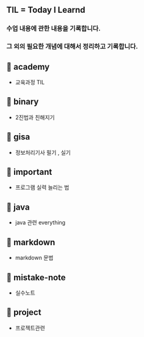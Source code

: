 ## TIL = Today I Learnd

### 수업 내용에 관한 내용을 기록합니다.

### 그 외의 필요한 개념에 대해서 정리하고 기록합니다.

## 📁 academy

- 교육과정 TIL

## 📁 binary

- 2진법과 친해지기

## 📁 gisa

- 정보처리기사 필기 , 실기

## 📁 important

- 프로그램 실력 늘리는 법

## 📁 java

- java 관련 everything

## 📁 markdown

- markdown 문법

## 📁 mistake-note

- 실수노트

## 📁 project

- 프로젝트관련

